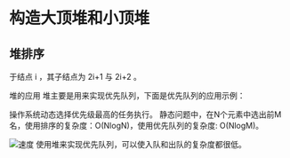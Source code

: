 # 构造大顶堆和小顶堆

## 堆排序


于结点 i ，其子结点为 2i+1 与 2i+2 。


堆的应用
堆主要是用来实现优先队列，下面是优先队列的应用示例：

操作系统动态选择优先级最高的任务执行。
静态问题中，在N个元素中选出前M名，使用排序的复杂度：O(NlogN)，使用优先队列的复杂度: O(NlogM)。


![速度](https://tva1.sinaimg.cn/large/0081Kckwgy1gkw2g08d5zj311g0ikmyk.jpg)
使用堆来实现优先队列，可以使入队和出队的复杂度都很低。


